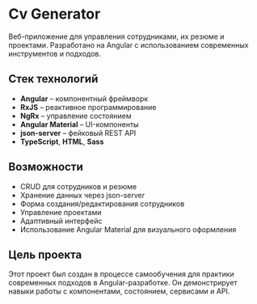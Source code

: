 # Cv Generator

Веб-приложение для управления сотрудниками, их резюме и проектами. Разработано на Angular с использованием современных инструментов и подходов.

## Стек технологий

- **Angular** – компонентный фреймворк
- **RxJS** – реактивное программирование
- **NgRx** – управление состоянием
- **Angular Material** – UI-компоненты
- **json-server** – фейковый REST API
- **TypeScript**, **HTML**, **Sass**

## Возможности

- CRUD для сотрудников и резюме
- Хранение данных через json-server
- Форма создания/редактирования сотрудников
- Управление проектами
- Адаптивный интерфейс
- Использование Angular Material для визуального оформления

## Цель проекта

Этот проект был создан в процессе самообучения для практики современных подходов в Angular-разработке. Он демонстрирует навыки работы с компонентами, состоянием, сервисами и API.
